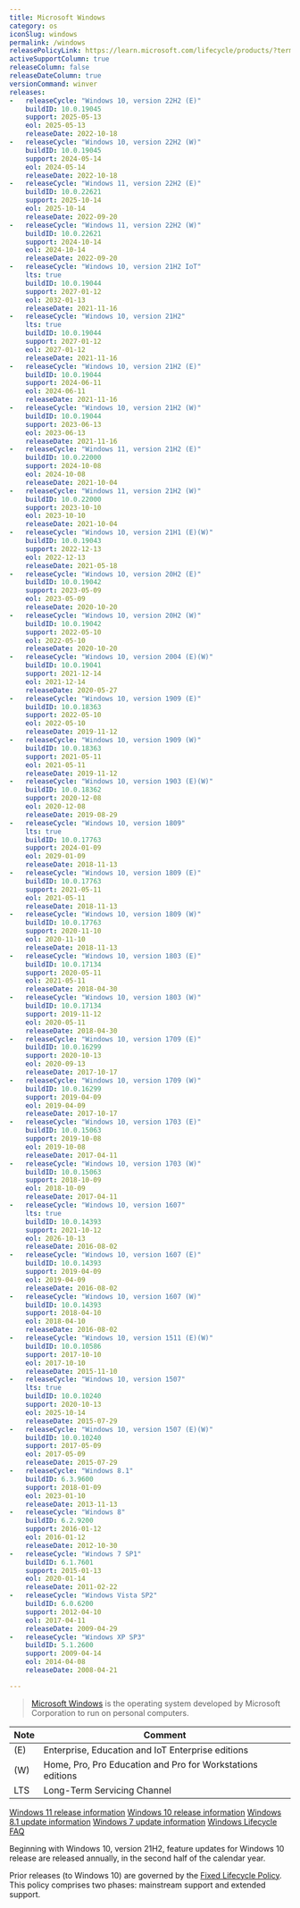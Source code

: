 ```yaml
---
title: Microsoft Windows
category: os
iconSlug: windows
permalink: /windows
releasePolicyLink: https://learn.microsoft.com/lifecycle/products/?terms=Windows
activeSupportColumn: true
releaseColumn: false
releaseDateColumn: true
versionCommand: winver
releases:
-   releaseCycle: "Windows 10, version 22H2 (E)"
    buildID: 10.0.19045
    support: 2025-05-13
    eol: 2025-05-13
    releaseDate: 2022-10-18
-   releaseCycle: "Windows 10, version 22H2 (W)"
    buildID: 10.0.19045
    support: 2024-05-14
    eol: 2024-05-14
    releaseDate: 2022-10-18
-   releaseCycle: "Windows 11, version 22H2 (E)"
    buildID: 10.0.22621
    support: 2025-10-14
    eol: 2025-10-14
    releaseDate: 2022-09-20
-   releaseCycle: "Windows 11, version 22H2 (W)"
    buildID: 10.0.22621
    support: 2024-10-14
    eol: 2024-10-14
    releaseDate: 2022-09-20
-   releaseCycle: "Windows 10, version 21H2 IoT"
    lts: true
    buildID: 10.0.19044
    support: 2027-01-12
    eol: 2032-01-13
    releaseDate: 2021-11-16
-   releaseCycle: "Windows 10, version 21H2"
    lts: true
    buildID: 10.0.19044
    support: 2027-01-12
    eol: 2027-01-12
    releaseDate: 2021-11-16
-   releaseCycle: "Windows 10, version 21H2 (E)"
    buildID: 10.0.19044
    support: 2024-06-11
    eol: 2024-06-11
    releaseDate: 2021-11-16
-   releaseCycle: "Windows 10, version 21H2 (W)"
    buildID: 10.0.19044
    support: 2023-06-13
    eol: 2023-06-13
    releaseDate: 2021-11-16
-   releaseCycle: "Windows 11, version 21H2 (E)"
    buildID: 10.0.22000
    support: 2024-10-08
    eol: 2024-10-08
    releaseDate: 2021-10-04
-   releaseCycle: "Windows 11, version 21H2 (W)"
    buildID: 10.0.22000
    support: 2023-10-10
    eol: 2023-10-10
    releaseDate: 2021-10-04
-   releaseCycle: "Windows 10, version 21H1 (E)(W)"
    buildID: 10.0.19043
    support: 2022-12-13
    eol: 2022-12-13
    releaseDate: 2021-05-18
-   releaseCycle: "Windows 10, version 20H2 (E)"
    buildID: 10.0.19042
    support: 2023-05-09
    eol: 2023-05-09
    releaseDate: 2020-10-20
-   releaseCycle: "Windows 10, version 20H2 (W)"
    buildID: 10.0.19042
    support: 2022-05-10
    eol: 2022-05-10
    releaseDate: 2020-10-20
-   releaseCycle: "Windows 10, version 2004 (E)(W)"
    buildID: 10.0.19041
    support: 2021-12-14
    eol: 2021-12-14
    releaseDate: 2020-05-27
-   releaseCycle: "Windows 10, version 1909 (E)"
    buildID: 10.0.18363
    support: 2022-05-10
    eol: 2022-05-10
    releaseDate: 2019-11-12
-   releaseCycle: "Windows 10, version 1909 (W)"
    buildID: 10.0.18363
    support: 2021-05-11
    eol: 2021-05-11
    releaseDate: 2019-11-12
-   releaseCycle: "Windows 10, version 1903 (E)(W)"
    buildID: 10.0.18362
    support: 2020-12-08
    eol: 2020-12-08
    releaseDate: 2019-08-29
-   releaseCycle: "Windows 10, version 1809"
    lts: true
    buildID: 10.0.17763
    support: 2024-01-09
    eol: 2029-01-09
    releaseDate: 2018-11-13
-   releaseCycle: "Windows 10, version 1809 (E)"
    buildID: 10.0.17763
    support: 2021-05-11
    eol: 2021-05-11
    releaseDate: 2018-11-13
-   releaseCycle: "Windows 10, version 1809 (W)"
    buildID: 10.0.17763
    support: 2020-11-10
    eol: 2020-11-10
    releaseDate: 2018-11-13
-   releaseCycle: "Windows 10, version 1803 (E)"
    buildID: 10.0.17134
    support: 2020-05-11
    eol: 2021-05-11
    releaseDate: 2018-04-30
-   releaseCycle: "Windows 10, version 1803 (W)"
    buildID: 10.0.17134
    support: 2019-11-12
    eol: 2020-05-11
    releaseDate: 2018-04-30
-   releaseCycle: "Windows 10, version 1709 (E)"
    buildID: 10.0.16299
    support: 2020-10-13
    eol: 2020-09-13
    releaseDate: 2017-10-17
-   releaseCycle: "Windows 10, version 1709 (W)"
    buildID: 10.0.16299
    support: 2019-04-09
    eol: 2019-04-09
    releaseDate: 2017-10-17
-   releaseCycle: "Windows 10, version 1703 (E)"
    buildID: 10.0.15063
    support: 2019-10-08
    eol: 2019-10-08
    releaseDate: 2017-04-11
-   releaseCycle: "Windows 10, version 1703 (W)"
    buildID: 10.0.15063
    support: 2018-10-09
    eol: 2018-10-09
    releaseDate: 2017-04-11
-   releaseCycle: "Windows 10, version 1607"
    lts: true
    buildID: 10.0.14393
    support: 2021-10-12
    eol: 2026-10-13
    releaseDate: 2016-08-02
-   releaseCycle: "Windows 10, version 1607 (E)"
    buildID: 10.0.14393
    support: 2019-04-09
    eol: 2019-04-09
    releaseDate: 2016-08-02
-   releaseCycle: "Windows 10, version 1607 (W)"
    buildID: 10.0.14393
    support: 2018-04-10
    eol: 2018-04-10
    releaseDate: 2016-08-02
-   releaseCycle: "Windows 10, version 1511 (E)(W)"
    buildID: 10.0.10586
    support: 2017-10-10
    eol: 2017-10-10
    releaseDate: 2015-11-10
-   releaseCycle: "Windows 10, version 1507"
    lts: true
    buildID: 10.0.10240
    support: 2020-10-13
    eol: 2025-10-14
    releaseDate: 2015-07-29
-   releaseCycle: "Windows 10, version 1507 (E)(W)"
    buildID: 10.0.10240
    support: 2017-05-09
    eol: 2017-05-09
    releaseDate: 2015-07-29
-   releaseCycle: "Windows 8.1"
    buildID: 6.3.9600
    support: 2018-01-09
    eol: 2023-01-10
    releaseDate: 2013-11-13
-   releaseCycle: "Windows 8"
    buildID: 6.2.9200
    support: 2016-01-12
    eol: 2016-01-12
    releaseDate: 2012-10-30
-   releaseCycle: "Windows 7 SP1"
    buildID: 6.1.7601
    support: 2015-01-13
    eol: 2020-01-14
    releaseDate: 2011-02-22
-   releaseCycle: "Windows Vista SP2"
    buildID: 6.0.6200
    support: 2012-04-10
    eol: 2017-04-11
    releaseDate: 2009-04-29
-   releaseCycle: "Windows XP SP3"
    buildID: 5.1.2600
    support: 2009-04-14
    eol: 2014-04-08
    releaseDate: 2008-04-21

---
```


> [Microsoft Windows](https://www.microsoft.com/windows) is the operating system developed by Microsoft Corporation to run on personal computers.

| Note | Comment                                                    |
| ---- | ---------------------------------------------------------- |
| (E)  | Enterprise, Education and IoT Enterprise editions          |
| (W)  | Home, Pro, Pro Education and Pro for Workstations editions |
| LTS  | Long-Term Servicing Channel                                |

[Windows 11 release information](https://learn.microsoft.com/windows/release-health/windows11-release-information)
[Windows 10 release information](https://learn.microsoft.com/windows/release-health/release-information)
[Windows 8.1 update information](https://support.microsoft.com/topic/windows-8-1-and-windows-server-2012-r2-update-history-47d81dd2-6804-b6ae-4112-20089467c7a6)
[Windows 7 update information](https://support.microsoft.com/topic/windows-7-sp1-and-windows-server-2008-r2-sp1-update-history-720c2590-fd58-26ba-16cc-6d8f3b547599)
[Windows Lifecycle FAQ](https://learn.microsoft.com/lifecycle/faq/windows)

Beginning with Windows 10, version 21H2, feature updates for Windows 10 release are released annually, in the second half of the calendar year.

Prior releases (to Windows 10) are governed by the [Fixed Lifecycle Policy](https://learn.microsoft.com/lifecycle/policies/fixed). This policy comprises two phases: mainstream support and extended support.
